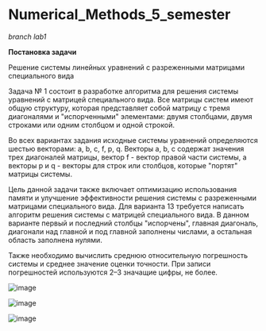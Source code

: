 # Numerical_Methods_5_semester

  *branch lab1*

  **Постановка задачи** 
  
  Решение системы линейных уравнений с разреженными матрицами специального вида
  
  Задача № 1 состоит в разработке алгоритма для решения системы уравнений с матрицей специального вида. Bсе матрицы систем имеют общую структуру, которая представляет собой матрицу с тремя диагоналями и "испорченными" элементами: двумя столбцами, двумя строками или одним столбцом и одной строкой. 
  
  Во всех вариантах задания исходные системы уравнений определяются шестью векторами: a, b, c, f, p, q. Векторы a, b, c содержат значения трех диагоналей матрицы, вектор f - вектор правой части системы, а векторы p и q - векторы для строк или столбцов, которые "портят" матрицы системы.
  
  Цель данной задачи также включает оптимизацию использования памяти и улучшение эффективности решения системы с разреженными матрицами специального вида. 
  Для варианта 13 требуется написать алгоритм решения системы с матрицей специального вида. В данном варианте первый и последний столбцы "испорчены", главная диагональ, диагонали над главной и под главной заполнены числами, а остальная область заполнена нулями. 
  
  Также необходимо вычислить среднюю относительную погрешность системы и среднее значение оценки точности.
При записи погрешностей используются 2–3 значащие цифры, не более.

  ![image](https://github.com/NIOHOMY/Numerical_Methods_56_semester/assets/38347892/332ac038-5c37-44aa-8a5e-cbcaf0e15222)
  
  ![image](https://github.com/NIOHOMY/Numerical_Methods_56_semester/assets/38347892/6234018e-e4b3-452d-a8ae-595c19c6b136)
  
  ![image](https://github.com/NIOHOMY/Numerical_Methods_56_semester/assets/38347892/17a8e73e-4f82-49ef-b2ec-048389321e94)
